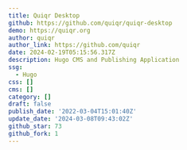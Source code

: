 ```yaml
---
title: Quiqr Desktop
github: https://github.com/quiqr/quiqr-desktop
demo: https://quiqr.org
author: quiqr
author_link: https://github.com/quiqr
date: 2024-02-19T05:15:56.317Z
description: Hugo CMS and Publishing Application
ssg:
  - Hugo
css: []
cms: []
category: []
draft: false
publish_date: '2022-03-04T15:01:40Z'
update_date: '2024-03-08T09:43:02Z'
github_star: 73
github_fork: 1
---
```

